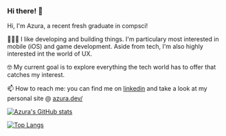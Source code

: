 ### Hi there! 👋

Hi, I'm Azura, a recent fresh graduate in compsci!

👩🏽‍💻 I like developing and building things. I'm particulary most interested in mobile (iOS) and game development. Aside from tech, I'm also highly interested int the world of UX.

🤓 My current goal is to explore everything the tech world has to offer that catches my interest.

📫 How to reach me: you can find me on [linkedin](https://www.linkedin.com/in/azurast/) and take a look at my personal site @ [azura.dev/](https://azura.dev/)

[![Azura's GitHub stats](https://github-readme-stats.vercel.app/api?username=azurast&show_icons=true)](https://github.com/anuraghazra/github-readme-stats)

[![Top Langs](https://github-readme-stats.vercel.app/api/top-langs/?username=azurast&layout=compact)](https://github.com/anuraghazra/github-readme-stats)
